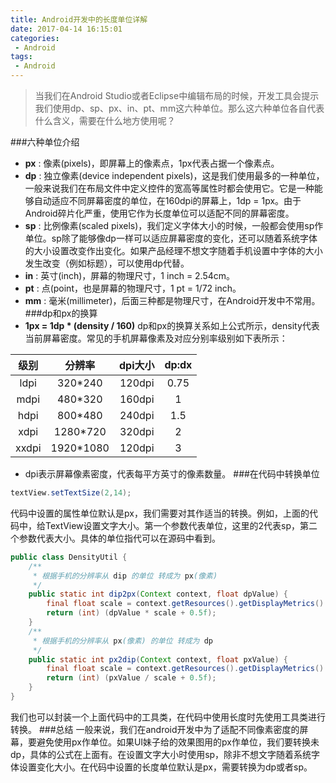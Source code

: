 ```yaml
---
title: Android开发中的长度单位详解
date: 2017-04-14 16:15:01
categories:
 - Android
tags:
 - Android
---
```

>当我们在Android Studio或者Eclipse中编辑布局的时候，开发工具会提示我们使用dp、sp、px、in、pt、mm这六种单位。那么这六种单位各自代表什么含义，需要在什么地方使用呢？

###六种单位介绍
* **px** : 像素(pixels)，即屏幕上的像素点，1px代表占据一个像素点。
* **dp** : 独立像素(device independent pixels)，这是我们使用最多的一种单位，一般来说我们在布局文件中定义控件的宽高等属性时都会使用它。它是一种能够自动适应不同屏幕密度的单位，在160dpi的屏幕上，1dp = 1px。由于Android碎片化严重，使用它作为长度单位可以适配不同的屏幕密度。
* **sp** : 比例像素(scaled pixels)，我们定义字体大小的时候，一般都会使用sp作单位。sp除了能够像dp一样可以适应屏幕密度的变化，还可以随着系统字体的大小设置改变作出变化。如果产品经理不想文字随着手机设置中字体的大小发生改变（例如标题），可以使用dp代替。
* **in** : 英寸(inch)，屏幕的物理尺寸，1 inch = 2.54cm。
* **pt** : 点(point，也是屏幕的物理尺寸，1 pt = 1/72 inch。
* **mm** : 毫米(millimeter)，后面三种都是物理尺寸，在Android开发中不常用。
###dp和px的换算
* **1px = 1dp * (density / 160)**
dp和px的换算关系如上公式所示，density代表当前屏幕密度。常见的手机屏幕像素及对应分别率级别如下表所示：

|级别|分辨率|dpi大小|dp:dx|
|:--:|:--:|:--:|:--:|
|ldpi|320*240|120dpi|0.75|
|mdpi|480*320|160dpi|1|
|hdpi|800*480|240dpi|1.5|
|xdpi|1280*720|320dpi|2|
|xxdpi|1920*1080|120dpi|3|
* dpi表示屏幕像素密度，代表每平方英寸的像素数量。
###在代码中转换单位

``` java
textView.setTextSize(2,14);
```
代码中设置的属性单位默认是px，我们需要对其作适当的转换。例如，上面的代码中，给TextView设置文字大小。第一个参数代表单位，这里的2代表sp，第二个参数代表大小。具体的单位指代可以在源码中看到。
``` java
public class DensityUtil {
    /**
     * 根据手机的分辨率从 dip 的单位 转成为 px(像素)
     */
    public static int dip2px(Context context, float dpValue) {
        final float scale = context.getResources().getDisplayMetrics().density;
        return (int) (dpValue * scale + 0.5f);
    }
    /**
     * 根据手机的分辨率从 px(像素) 的单位 转成为 dp
     */
    public static int px2dip(Context context, float pxValue) {
        final float scale = context.getResources().getDisplayMetrics().density;
        return (int) (pxValue / scale + 0.5f);
    }
}
```
我们也可以封装一个上面代码中的工具类，在代码中使用长度时先使用工具类进行转换。
###总结
一般来说，我们在android开发中为了适配不同像素密度的屏幕，要避免使用px作单位。如果UI妹子给的效果图用的px作单位，我们要转换未dp，具体的公式在上面有。在设置文字大小时使用sp，除非不想文字随着系统字体设置变化大小。在代码中设置的长度单位默认是px，需要转换为dp或者sp。
